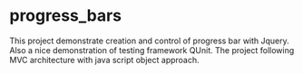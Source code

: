 # progress_bars
This project demonstrate creation and control of progress bar with Jquery. Also a nice demonstration of testing framework QUnit. The project following MVC architecture with java script object approach.
